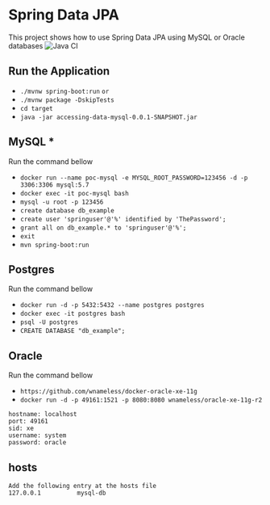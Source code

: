 # Spring Data JPA
This project shows how to use Spring Data JPA using MySQL or Oracle databases
![Java CI](https://github.com/norberto-enomoto/enomoto-springdatajpa/workflows/Java%20CI/badge.svg)

## Run the Application
* `./mvnw spring-boot:run`
`or`
* `./mvnw package -DskipTests`
* `cd target`
* `java -jar accessing-data-mysql-0.0.1-SNAPSHOT.jar`

## MySQL *

Run the command bellow

* `docker run --name poc-mysql -e MYSQL_ROOT_PASSWORD=123456 -d -p 3306:3306 mysql:5.7`
* `docker exec -it poc-mysql bash`
* `mysql -u root -p 123456`
* `create database db_example`
* `create user 'springuser'@'%' identified by 'ThePassword';`
* `grant all on db_example.* to 'springuser'@'%';`
* `exit`
* `mvn spring-boot:run`

## Postgres

Run the command bellow

* `docker run -d -p 5432:5432 --name postgres postgres`
* `docker exec -it postgres bash`
* `psql -U postgres`
* `CREATE DATABASE "db_example";`

## Oracle

Run the command bellow

* `https://github.com/wnameless/docker-oracle-xe-11g`
* `docker run -d -p 49161:1521 -p 8080:8080 wnameless/oracle-xe-11g-r2`

```
hostname: localhost
port: 49161
sid: xe
username: system
password: oracle
```

## hosts

```
Add the following entry at the hosts file
127.0.0.1          mysql-db
```

